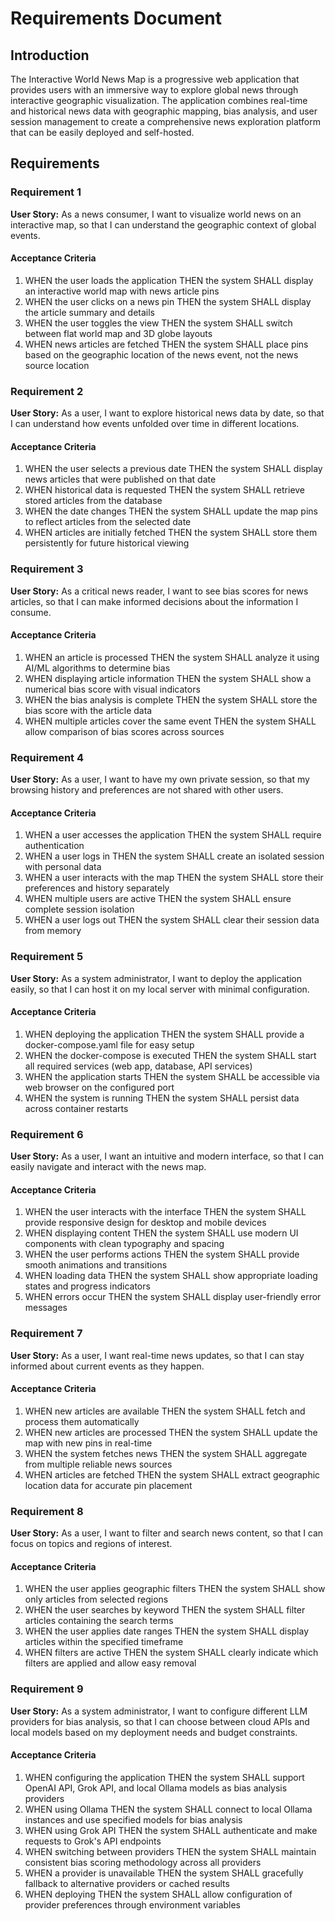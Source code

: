 # Requirements Document

## Introduction

The Interactive World News Map is a progressive web application that provides users with an immersive way to explore global news through interactive geographic visualization. The application combines real-time and historical news data with geographic mapping, bias analysis, and user session management to create a comprehensive news exploration platform that can be easily deployed and self-hosted.

## Requirements

### Requirement 1

**User Story:** As a news consumer, I want to visualize world news on an interactive map, so that I can understand the geographic context of global events.

#### Acceptance Criteria

1. WHEN the user loads the application THEN the system SHALL display an interactive world map with news article pins
2. WHEN the user clicks on a news pin THEN the system SHALL display the article summary and details
3. WHEN the user toggles the view THEN the system SHALL switch between flat world map and 3D globe layouts
4. WHEN news articles are fetched THEN the system SHALL place pins based on the geographic location of the news event, not the news source location

### Requirement 2

**User Story:** As a user, I want to explore historical news data by date, so that I can understand how events unfolded over time in different locations.

#### Acceptance Criteria

1. WHEN the user selects a previous date THEN the system SHALL display news articles that were published on that date
2. WHEN historical data is requested THEN the system SHALL retrieve stored articles from the database
3. WHEN the date changes THEN the system SHALL update the map pins to reflect articles from the selected date
4. WHEN articles are initially fetched THEN the system SHALL store them persistently for future historical viewing

### Requirement 3

**User Story:** As a critical news reader, I want to see bias scores for news articles, so that I can make informed decisions about the information I consume.

#### Acceptance Criteria

1. WHEN an article is processed THEN the system SHALL analyze it using AI/ML algorithms to determine bias
2. WHEN displaying article information THEN the system SHALL show a numerical bias score with visual indicators
3. WHEN the bias analysis is complete THEN the system SHALL store the bias score with the article data
4. WHEN multiple articles cover the same event THEN the system SHALL allow comparison of bias scores across sources

### Requirement 4

**User Story:** As a user, I want to have my own private session, so that my browsing history and preferences are not shared with other users.

#### Acceptance Criteria

1. WHEN a user accesses the application THEN the system SHALL require authentication
2. WHEN a user logs in THEN the system SHALL create an isolated session with personal data
3. WHEN a user interacts with the map THEN the system SHALL store their preferences and history separately
4. WHEN multiple users are active THEN the system SHALL ensure complete session isolation
5. WHEN a user logs out THEN the system SHALL clear their session data from memory

### Requirement 5

**User Story:** As a system administrator, I want to deploy the application easily, so that I can host it on my local server with minimal configuration.

#### Acceptance Criteria

1. WHEN deploying the application THEN the system SHALL provide a docker-compose.yaml file for easy setup
2. WHEN the docker-compose is executed THEN the system SHALL start all required services (web app, database, API services)
3. WHEN the application starts THEN the system SHALL be accessible via web browser on the configured port
4. WHEN the system is running THEN the system SHALL persist data across container restarts

### Requirement 6

**User Story:** As a user, I want an intuitive and modern interface, so that I can easily navigate and interact with the news map.

#### Acceptance Criteria

1. WHEN the user interacts with the interface THEN the system SHALL provide responsive design for desktop and mobile devices
2. WHEN displaying content THEN the system SHALL use modern UI components with clean typography and spacing
3. WHEN the user performs actions THEN the system SHALL provide smooth animations and transitions
4. WHEN loading data THEN the system SHALL show appropriate loading states and progress indicators
5. WHEN errors occur THEN the system SHALL display user-friendly error messages

### Requirement 7

**User Story:** As a user, I want real-time news updates, so that I can stay informed about current events as they happen.

#### Acceptance Criteria

1. WHEN new articles are available THEN the system SHALL fetch and process them automatically
2. WHEN new articles are processed THEN the system SHALL update the map with new pins in real-time
3. WHEN the system fetches news THEN the system SHALL aggregate from multiple reliable news sources
4. WHEN articles are fetched THEN the system SHALL extract geographic location data for accurate pin placement

### Requirement 8

**User Story:** As a user, I want to filter and search news content, so that I can focus on topics and regions of interest.

#### Acceptance Criteria

1. WHEN the user applies geographic filters THEN the system SHALL show only articles from selected regions
2. WHEN the user searches by keyword THEN the system SHALL filter articles containing the search terms
3. WHEN the user applies date ranges THEN the system SHALL display articles within the specified timeframe
4. WHEN filters are active THEN the system SHALL clearly indicate which filters are applied and allow easy removal

### Requirement 9

**User Story:** As a system administrator, I want to configure different LLM providers for bias analysis, so that I can choose between cloud APIs and local models based on my deployment needs and budget constraints.

#### Acceptance Criteria

1. WHEN configuring the application THEN the system SHALL support OpenAI API, Grok API, and local Ollama models as bias analysis providers
2. WHEN using Ollama THEN the system SHALL connect to local Ollama instances and use specified models for bias analysis
3. WHEN using Grok API THEN the system SHALL authenticate and make requests to Grok's API endpoints
4. WHEN switching between providers THEN the system SHALL maintain consistent bias scoring methodology across all providers
5. WHEN a provider is unavailable THEN the system SHALL gracefully fallback to alternative providers or cached results
6. WHEN deploying THEN the system SHALL allow configuration of provider preferences through environment variables